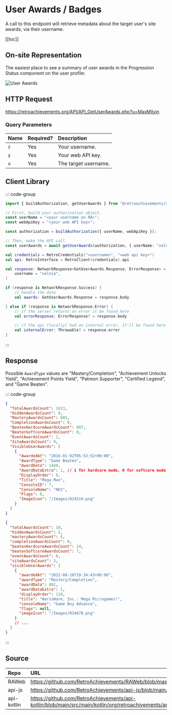 <script setup>
import SampleRequest from '../components/SampleRequest.vue';
</script>

# User Awards / Badges

A call to this endpoint will retrieve metadata about the target user's site awards, via their username.

[[toc]]

## On-site Representation

The easiest place to see a summary of user awards in the Progression Status component on the user profile:

![User Awards](/user-awards.png)

## HTTP Request

<SampleRequest httpVerb="GET">https://retroachievements.org/API/API_GetUserAwards.php?u=MaxMilyin</SampleRequest>

### Query Parameters

| Name | Required? | Description          |
| :--- | :-------- | :------------------- |
| `z`  | Yes       | Your username.       |
| `y`  | Yes       | Your web API key.    |
| `u`  | Yes       | The target username. |

## Client Library

::: code-group

```ts [NodeJS]
import { buildAuthorization, getUserAwards } from "@retroachievements/api";

// First, build your authorization object.
const userName = "<your username on RA>";
const webApiKey = "<your web API key>";

const authorization = buildAuthorization({ userName, webApiKey });

// Then, make the API call.
const userAwards = await getUserAwards(authorization, { userName: "xelnia" });
```

```kotlin [Kotlin]
val credentials = RetroCredentials("<username>", "<web api key>")
val api: RetroInterface = RetroClient(credentials).api

val response: NetworkResponse<GetUserAwards.Response, ErrorResponse> = api.getUserAwards(
    username = "xelnia",
)

if (response is NetworkResponse.Success) {
    // handle the data
    val awards: GetUserAwards.Response = response.body

} else if (response is NetworkResponse.Error) {
    // if the server returns an error it be found here
    val errorResponse: ErrorResponse? = response.body

    // if the api (locally) had an internal error, it'll be found here
    val internalError: Throwable? = response.error
}
```

:::

## Response

Possible `AwardType` values are "Mastery/Completion", "Achievement Unlocks Yield", "Achievement Points Yield", "Patreon Supporter", "Certified Legend", and "Game Beaten".

::: code-group

```json [HTTP Response]
{
  "TotalAwardsCount": 1613,
  "HiddenAwardsCount": 0,
  "MasteryAwardsCount": 805,
  "CompletionAwardsCount": 0,
  "BeatenHardcoreAwardsCount": 807,
  "BeatenSoftcoreAwardsCount": 0,
  "EventAwardsCount": 2,
  "SiteAwardsCount": 0,
  "VisibleUserAwards": [
    {
      "AwardedAt": "2016-01-02T05:53:52+00:00",
      "AwardType": "Game Beaten",
      "AwardData": 1448,
      "AwardDataExtra": 1, // 1 for hardcore mode, 0 for softcore mode
      "DisplayOrder": 0,
      "Title": "Mega Man",
      "ConsoleID": 7,
      "ConsoleName": "NES",
      "Flags": 0,
      "ImageIcon": "/Images/024519.png"
    }
  ]
}
```

```json [NodeJS]
{
  "totalAwardsCount": 10,
  "hiddenAwardsCount": 2,
  "masteryAwardsCount": 6,
  "completionAwardsCount": 0,
  "beatenHardcoreAwardsCount": 24,
  "beatenSoftcoreAwardsCount": 7,
  "eventAwardsCount": 0,
  "siteAwardsCount": 2,
  "visibleUserAwards": [
    {
      "awardedAt": "2022-08-26T19:34:43+00:00",
      "awardType": "Mastery/Completion",
      "awardData": 802,
      "awardDataExtra": 1,
      "displayOrder": 114,
      "title": "WarioWare, Inc.: Mega Microgames!",
      "consoleName": "Game Boy Advance",
      "flags": null,
      "imageIcon": "/Images/034678.png"
    }
    // ...
  ]
}
```

:::

## Source

| Repo       | URL                                                                                                                  |
| :--------- | :------------------------------------------------------------------------------------------------------------------- |
| RAWeb      | https://github.com/RetroAchievements/RAWeb/blob/master/public/API/API_GetUserAwards.php                              |
| api-js     | https://github.com/RetroAchievements/api-js/blob/main/src/user/getUserAwards.ts                                      |
| api-kotlin | https://github.com/RetroAchievements/api-kotlin/blob/main/src/main/kotlin/org/retroachivements/api/RetroInterface.kt |
